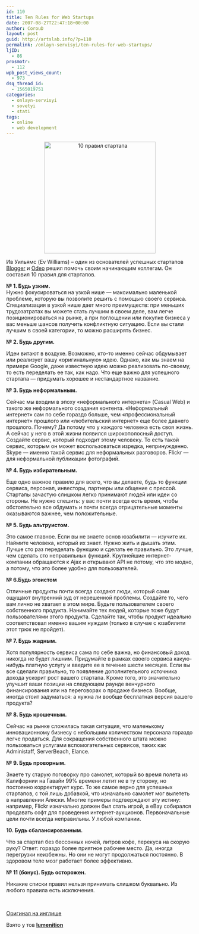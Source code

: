 ```yaml
---
id: 110
title: Ten Rules for Web Startups
date: 2007-08-27T22:47:18+00:00
author: CorouD
layout: post
guid: http://artslab.info/?p=110
permalink: /onlayn-servisyi/ten-rules-for-web-startups/
ljID:
  - 86
prosmotr:
  - 112
wpb_post_views_count:
  - 973
dsq_thread_id:
  - 1565019751
categories:
  - onlayn-servisyi
  - sovetyi
  - stati
tags:
  - online
  - web development
---
```

<p align="center">
  <a href="{{site.img_cdn}}/pravila_dlya_uspeshnogo_startupa.jpg"><img src="{{site.img_cdn}}/pravila_dlya_uspeshnogo_startupa-300x300.jpg" alt="10 правил стартапа" title="pravila_dlya_uspeshnogo_startupa" width="300" height="300" class="alignnone size-medium wp-image-808" /></a>
</p>

<p align="left">
  Ив Уильямс (Ev Williams) &#8211; один из основателей успешных стартапов <a href="https://www.blogger.com/start" target="_blank"></a><a href="https://www.blogger.com/start" target="_blank">Blogger</a> и <a href="http://odeo.com/" target="_blank">Odeo</a> решил помочь своим начинающим коллегам. Он составил 10 правил для стартапов.
</p>

<p align="left">
  <!--more-->
</p>

<p align="left">
  <strong>№ 1. Будь узким.</strong><br /> Нужно фокусироваться на узкой нише — максимально маленькой проблеме, которую вы позволите решить с помощью своего сервиса. Специализация в узкой нише дает много преимуществ: при меньших трудозатратах вы можете стать лучшим в своем деле, вам легче позиционироваться на рынке, а при поглощении или покупке бизнеса у вас меньше шансов получить конфликтную ситуацию. Если вы стали лучшим в своей категории, то можно расширять бизнес.
</p>

**№ 2. Будь другим.**

Идеи витают в воздухе. Возможно, кто-то именно сейчас обдумывает или реализует вашу «оригинальную» идею. Однако, как мы знаем на примере Google, даже известную идею можно реализовать по-своему, то есть переделать ее так, как надо. Что еще важно для успешного стартапа — придумать хорошее и нестандартное название.

**№ 3. Будь неформальным.**

Сейчас мы входим в эпоху «неформального интернета» (Casual Web) и такого же неформального создания контента. «Неформальный интернет» сам по себе гораздо больше, чем «профессиональный интернет» прошлого или «любительский интернет» еще более давнего прошлого. Почему? Да потому что у каждого человека есть своя жизнь. А сейчас у него в этой жизни появился широкополосный доступ. Создайте сервис, который подходит этому человеку. То есть такой сервис, которым он может воспользоваться изредка, непринужденно. Skype — именно такой сервис для неформальных разговоров. Flickr — для неформальной публикации фотографий.

**№ 4. Будь избирательным.**

Еще одно важное правило для всего, что вы делаете, будь то функции сервиса, персонал, инвесторы, партнеры или общение с прессой. Стартапы зачастую слишком легко принимают людей или идеи со стороны. Не нужно спешить: у вас почти всегда есть время, чтобы обстоятельно все обдумать и почти всегда отрицательные моменты оказываются важнее, чем положительные.

**№ 5. Будь альтруистом.**

Это самое главное. Если вы не знаете основ юзабилити — изучите их. Наймите человека, который их знает. Нужно жить и дышать этим. Лучше сто раз переделать функцию и сделать ее правильно. Это лучше, чем сделать сто неправильных функций. Крупнейшие интернет-компании обращаются к Ajax и открывают API не потому, что это модно, а потому, что это более удобно для пользователей.

**№ 6.Будь эгоистом**

Отличные продукты почти всегда создают люди, который сами ощущают внутренний зуд от нерешенной проблемы. Создайте то, чего вам лично не хватает в этом мире. Будьте пользователем своего собственного продукта. Нанимайте тех людей, которые тоже будут пользователями этого продукта. Сделайте так, чтобы продукт идеально соответствовал именно вашим нуждам (только в случае с юзабилити этот трюк не пройдет).

**№ 7. Будь жадным.**

Хотя популярность сервиса сама по себе важна, но финансовый доход никогда не будет лишним. Придумайте в рамках своего сервиса какую-нибудь платную услугу и введите ее в течение шести месяцев. Если вы все сделали правильно, то появление дополнительного источника дохода ускорит рост вашего стартапа. Кроме того, это значительно улучшит ваши позиции на следующем раунде венчурного финансирования или на переговорах о продаже бизнеса. Вообще, иногда стоит задуматься: а нужна ли вообще бесплатная версия вашего продукта?

**№ 8. Будь крошечным.**

Сейчас на рынке сложилась такая ситуация, что маленькому инновационному бизнесу с небольшим количеством персонала гораздо легче продаться. Для сокращения собственного штата можно пользоваться услугами вспомогательных сервисов, таких как Administaff, ServerBeach, Elance.

**№ 9. Будь проворным.**

Знаете ту старую поговорку про самолет, который во время полета из Калифорнии на Гавайи 99% времени летит не в ту сторону, но постоянно корректирует курс. То же самое верно для успешных стартапов, с той лишь добавкой, что изначально самолет мог вылететь в направлении Аляски. Многие примеры подтверждают эту истину: например, Flickr изначально должен был стать игрой, а eBay собирался продавать софт для проведения интернет-аукционов. Первоначальные цели почти всегда неправильны. У любой компании.

**10. Будь сбалансированным.**

Что за стартап без бессонных ночей, литров кофе, перекуса на скорую руку? Ответ: гораздо более приятное рабочее место. Да, иногда перегрузки неизбежны. Но они не могут продолжаться постоянно. В здоровом теле мозг работает более эффективно.

**№ 11 (бонус). Будь осторожен.**

Никакие списки правил нельзя принимать слишком буквально. Из любого правила есть исключения.

<p align="left">
  &nbsp;
</p>

<p align="left">
  <a href="http://evhead.com/2005/11/ten-rules-for-web-startups.asp" target="_blank">Оригинал на инглише</a>
</p>

<p align="left">
  Взято у тов <strong><a href="http://lumenition.livejournal.com/" rel="external">lumenition</a> </strong>
</p>
